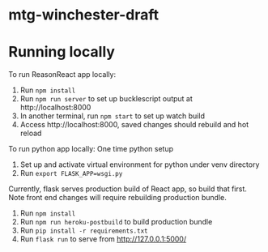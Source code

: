 # mtg-winchester-draft

# Running locally
To run ReasonReact app locally:
1. Run `npm install`
2. Run `npm run server` to set up bucklescript output at http://localhost:8000
3. In another terminal, run `npm start` to set up watch build
4. Access http://localhost:8000, saved changes should rebuild and hot reload

To run python app locally:
One time python setup
1. Set up and activate virtual environment for python under venv directory
2. Run `export FLASK_APP=wsgi.py`

Currently, flask serves production build of React app, so build that first. Note front end changes will require rebuilding production bundle.
1. Run `npm install`
2. Run `npm run heroku-postbuild` to build production bundle
3. Run `pip install -r requirements.txt`
4. Run `flask run` to serve from http://127.0.0.1:5000/ 